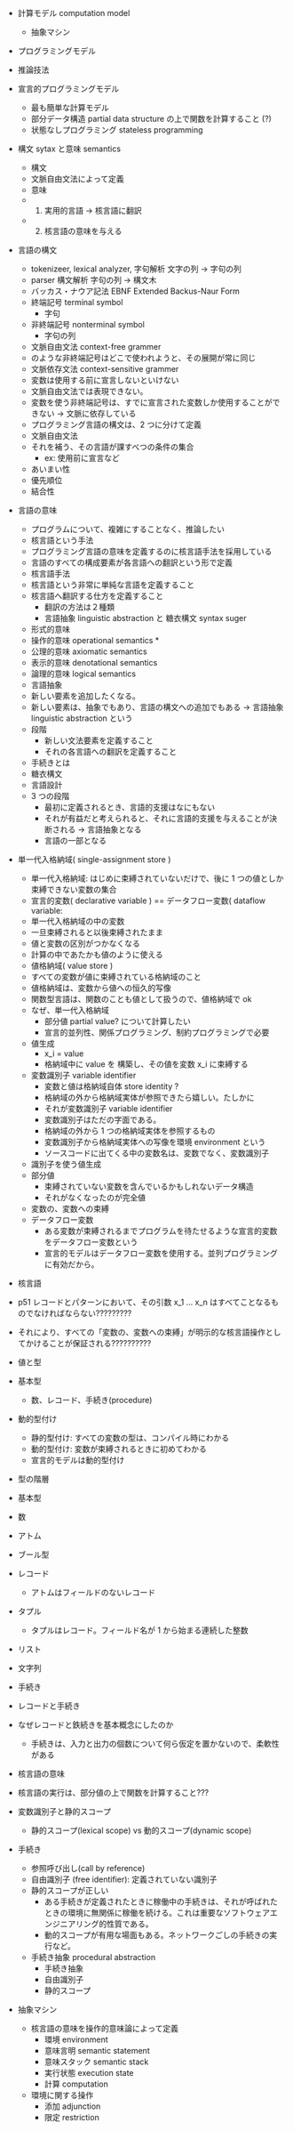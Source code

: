 - 計算モデル computation model
  - 抽象マシン
- プログラミングモデル
- 推論技法
- 宣言的プログラミングモデル
  - 最も簡単な計算モデル
  - 部分データ構造 partial data structure の上で関数を計算すること (?)
  - 状態なしプログラミング stateless programming
- 構文 sytax と意味 semantics
  - 構文
  - 文脈自由文法によって定義
  - 意味
  - 1. 実用的言語 → 核言語に翻訳
  - 2. 核言語の意味を与える
- 言語の構文
  - tokenizeer, lexical analyzer, 字句解析 文字の列 → 字句の列
  - parser 構文解析 字句の列 → 構文木
  - バッカス・ナウア記法 EBNF Extended Backus-Naur Form
  - 終端記号 terminal symbol
    - 字句
  - 非終端記号 nonterminal symbol
    - 字句の列
  - 文脈自由文法 context-free grammer
  - <digit>のような非終端記号はどこで使われようと、その展開が常に同じ
  - 文脈依存文法 context-sensitive grammer
  - 変数は使用する前に宣言しないといけない
  - 文脈自由文法では表現できない。
  - 変数を使う非終端記号は、すでに宣言された変数しか使用することができない → 文脈に依存している
  - プログラミング言語の構文は、2 つに分けて定義
  - 文脈自由文法
  - それを補う、その言語が課すべつの条件の集合
    - ex: 使用前に宣言など
  - あいまい性
  - 優先順位
  - 結合性
- 言語の意味

  - プログラムについて、複雑にすることなく、推論したい
  - 核言語という手法
  - プログラミング言語の意味を定義するのに核言語手法を採用している
  - 言語のすべての構成要素が各言語への翻訳という形で定義
  - 核言語手法
  - 核言語という非常に単純な言語を定義すること
  - 核言語へ翻訳する仕方を定義すること
    - 翻訳の方法は２種類
    - 言語抽象 linguistic abstraction と 糖衣構文 syntax suger
  - 形式的意味
  - 操作的意味 operational semantics \*
  - 公理的意味 axiomatic semantics
  - 表示的意味 denotational semantics
  - 論理的意味 logical semantics
  - 言語抽象
  - 新しい要素を追加したくなる。
  - 新しい要素は、抽象でもあり、言語の構文への追加でもある → 言語抽象 linguistic abstraction という
  - 段階
    - 新しい文法要素を定義すること
    - それの各言語への翻訳を定義すること
  - 手続きとは
  - 糖衣構文
  - 言語設計
  - 3 つの段階
    - 最初に定義されるとき、言語的支援はなにもない
    - それが有益だと考えられると、それに言語的支援を与えることが決断される → 言語抽象となる
    - 言語の一部となる

- 単一代入格納域( single-assignment store )

  - 単一代入格納域: はじめに束縛されていないだけで、後に 1 つの値としか束縛できない変数の集合
  - 宣言的変数( declarative variable ) == データフロー変数( dataflow variable:
  - 単一代入格納域の中の変数
  - 一旦束縛されると以後束縛されたまま
  - 値と変数の区別がつかなくなる
  - 計算の中であたかも値のように使える
  - 値格納域( value store )
  - すべての変数が値に束縛されている格納域のこと
  - 値格納域は、変数から値への恒久的写像
  - 関数型言語は、関数のことも値として扱うので、値格納域で ok
  - なぜ、単一代入格納域
    - 部分値 partial value? について計算したい
    - 宣言的並列性、関係プログラミング、制約プログラミングで必要
  - 値生成
    - x_i = value
    - 格納域中に value を 構築し、その値を変数 x_i に束縛する
  - 変数識別子 variable identifier
    - 変数と値は格納域自体 store identity ?
    - 格納域の外から格納域実体が参照できたら嬉しい。たしかに
    - それが変数識別子 variable identifier
    - 変数識別子はただの字面である。
    - 格納域の外から 1 つの格納域実体を参照するもの
    - 変数識別子から格納域実体への写像を環境 environment という
    - ソースコードに出てくる中の変数名は、変数でなく、変数識別子
  - 識別子を使う値生成
  - 部分値
    - 束縛されていない変数を含んでいるかもしれないデータ構造
    - それがなくなったのが完全値
  - 変数の、変数への束縛
  - データフロー変数
    - ある変数が束縛されるまでプログラムを待たせるような宣言的変数をデータフロー変数という
    - 宣言的モデルはデータフロー変数を使用する。並列プログラミングに有効だから。

- 核言語

- p51 レコードとパターンにおいて、その引数 x_1 … x_n はすべてことなるものでなければならない?????????
- それにより、すべての「変数の、変数への束縛」が明示的な核言語操作としてかけることが保証される??????????
- 値と型
- 基本型
  - 数、レコード、手続き(procedure)
- 動的型付け
  - 静的型付け: すべての変数の型は、コンパイル時にわかる
  - 動的型付け: 変数が束縛されるときに初めてわかる
  - 宣言的モデルは動的型付け
- 型の階層
- 基本型
- 数
- アトム
- ブール型
- レコード
  - アトムはフィールドのないレコード
- タプル
  - タプルはレコード。フィールド名が 1 から始まる連続した整数
- リスト
- 文字列
- 手続き

- レコードと手続き
- なぜレコードと鉄続きを基本概念にしたのか
  - 手続きは、入力と出力の個数について何ら仮定を置かないので、柔軟性がある
- 核言語の意味
- 核言語の実行は、部分値の上で関数を計算すること???
- 変数識別子と静的スコープ
  - 静的スコープ(lexical scope) vs 動的スコープ(dynamic scope)
- 手続き
  - 参照呼び出し(call by reference)
  - 自由識別子 (free identifier): 定義されていない識別子
  - 静的スコープが正しい
    - ある手続きが定義されたときに稼働中の手続きは、それが呼ばれたときの環境に無関係に稼働を続ける。これは重要なソフトウェアエンジニアリング的性質である。
    - 動的スコープが有用な場面もある。ネットワークごしの手続きの実行など。
  - 手続き抽象 procedural abstraction
    - 手続き抽象
    - 自由識別子
    - 静的スコープ
- 抽象マシン
  - 核言語の意味を操作的意味論によって定義
    - 環境 environment
    - 意味言明 semantic statement
    - 意味スタック semantic stack
    - 実行状態 execution state
    - 計算 computation
  - 環境に関する操作
    - 添加 adjunction
    - 限定 restriction
